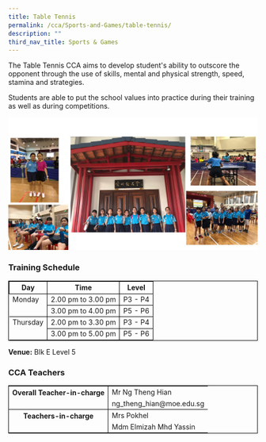 ```yaml
---
title: Table Tennis
permalink: /cca/Sports-and-Games/table-tennis/
description: ""
third_nav_title: Sports & Games
---
```

The Table Tennis CCA aims to develop student's ability to outscore the opponent through the use of skills, mental and physical strength, speed, stamina and strategies.

Students are able to put the school values into practice during their training as well as during competitions.

![](/images/etennis02.jpg)

### Training Schedule

<table style="border-collapse: collapse; border: 1px solid black;">
  <thead>
    <tr>
      <th style="border: 1px solid black;">Day</th>
      <th style="border: 1px solid black;">Time</th>
      <th style="border: 1px solid black;">Level</th>
    </tr>
  </thead>
  <tbody>
    <tr>
      <td style="border: none;border-right: 1px solid black">Monday</td>
      <td style="border: 1px solid black;">2.00 pm to 3.00 pm</td>
      			<td style="border: 1px solid black;">P3 - P4</td>
    </tr>
    <tr> 
<td style="border: none;border-right: 1px solid black"></td> <td style="border: 1px solid black;">3.00 pm to 4.00 pm</td>
      <td style="border: 1px solid black;">P5 - P6</td>
    </tr>
    <tr>
      <td style="border: none; border-top: 1px solid black; border-right: 1px solid black">Thursday</td>
      <td style="border: 1px solid black;">2.00 pm to 3.30 pm</td>
      			<td style="border: 1px solid black;">P3 - P4</td>
    </tr>
    <tr> 
<td style="border-right: 1px solid black"></td> 
			<td style="border: 1px solid black;">3.00 pm to 5.00 pm</td>
      <td style="border: 1px solid black;">P5 - P6</td>
    </tr>
    <tr>
  </tr></tbody>
</table>

**Venue:**
 Blk E Level 5



### CCA Teachers

<table style="border-collapse: collapse; border: 1px solid black;">
  <tbody>
    <tr>
      <th style="border: none; border-right: 1px solid black">Overall Teacher-in-charge
      </th><td style="border: none;">Mr Ng Theng Hian</td>
		 </tr>
    <tr>
      <td style="border-bottom: 1px solid black; border-right: 1px solid black"></td>
      <td style="border-bottom: 1px solid black;">ng_theng_hian@moe.edu.sg</td>
    </tr>
    <tr>
      <th style="border: none; border-right: 1px solid black">Teachers-in-charge
      </th><td style="border: none;">Mrs Pokhel </td>
    </tr>
    <tr>
      <td style="border: none;border-right: 1px solid black"></td>
      <td style="border: none;">Mdm Elmizah Mhd Yassin  </td>
    </tr>
    <tr>
    </tr>
  </tbody>
</table>